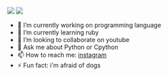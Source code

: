 <img src = "https://github-readme-stats.vercel.app/api?username=MMX0194&show_icons=true&theme=radical">
<img src = "https://github-readme-stats.vercel.app/api/top-langs/?username=MMX0194&layout=compact)](https://github.com/anuraghazra/github-readme-stats">

- 🔭 I’m currently working on programming language
- 🌱 I’m currently learning ruby
- 👯 I’m looking to collaborate on youtube
- 💬 Ask me about Python or Cpython
- 📫 How to reach me: [instagram](https://www.instagram.com/mehemmedaliyevsoftware/) 
- ⚡ Fun fact: i'm afraid of dogs


